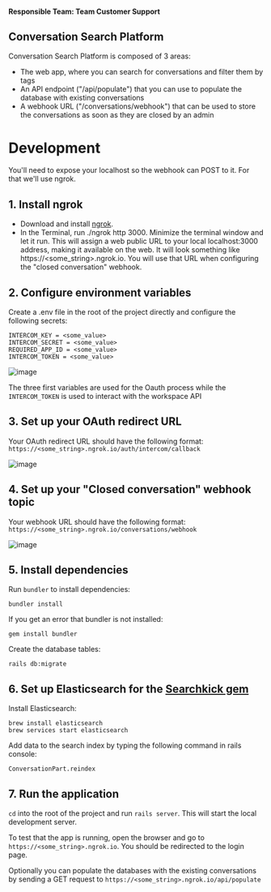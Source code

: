 #### Responsible Team: Team Customer Support

## Conversation Search Platform

Conversation Search Platform is composed of 3 areas:

- The web app, where you can search for conversations and filter them by tags
- An API endpoint ("/api/populate") that you can use to populate the database with existing conversations
- A webhook URL ("/conversations/webhook") that can be used to store the conversations as soon as they are closed by an admin

# Development

You'll need to expose your localhost so the webhook can POST to it. For that we'll use ngrok.

## 1. Install ngrok

- Download and install [ngrok](https://ngrok.com/).
- In the Terminal, run ./ngrok http 3000. Minimize the terminal window and let it run. 
This will assign a web public URL to your local localhost:3000 address, making it available on the web. It will look something like https://<some_string>.ngrok.io. You will use that URL when configuring the "closed conversation" webhook.

## 2. Configure environment variables
  Create a .env file in the root of the project directly and configure the following secrets:
  ```
  INTERCOM_KEY = <some_value>
  INTERCOM_SECRET = <some_value>
  REQUIRED_APP_ID = <some_value>
  INTERCOM_TOKEN = <some_value>
  ```
  ![image](https://user-images.githubusercontent.com/35232547/50016492-3fdcb500-ffc1-11e8-96df-e1d2354de98c.png)
  
  The three first variables are used for the Oauth process while the `INTERCOM_TOKEN` is used to interact with the workspace API
  

## 3. Set up your OAuth redirect URL

Your OAuth redirect URL should have the following format: 
`https://<some_string>.ngrok.io/auth/intercom/callback`

![image](https://user-images.githubusercontent.com/35232547/50016853-4c154200-ffc2-11e8-8681-631adae60cc3.png)

## 4. Set up your "Closed conversation" webhook topic
Your webhook URL should have the following format: 
`https://<some_string>.ngrok.io/conversations/webhook`

![image](https://user-images.githubusercontent.com/35232547/50017125-2dfc1180-ffc3-11e8-83b7-bdd1f3981c4e.png)

## 5. Install dependencies
Run `bundler` to install dependencies:

```
bundler install
```

If you get an error that bundler is not installed:

```
gem install bundler
```

Create the database tables:
 
``` 
rails db:migrate
```



## 6. Set up Elasticsearch for the [Searchkick gem](https://github.com/ankane/searchkick)
 Install Elasticsearch:
 
 ```
 brew install elasticsearch
 brew services start elasticsearch
 ```
 
 Add data to the search index by typing the following command in rails console:
 
 ```-
 ConversationPart.reindex
 ```


## 7.  Run the application

`cd` into the root of the project and run `rails server`. This will start the local development server. 

To test that the app is running, open the browser and go to `https://<some_string>.ngrok.io`. You should be redirected to the login page. 

Optionally you can populate the databases with the existing conversations by sending a GET request to `https://<some_string>.ngrok.io/api/populate`


